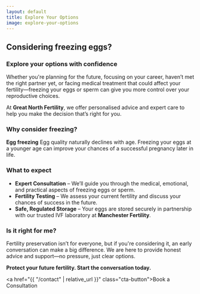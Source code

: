 ```yaml
---
layout: default
title: Explore Your Options
image: explore-your-options
---
```


## Considering freezing eggs?

### Explore your options with confidence

Whether you're planning for the future, focusing on your career, haven’t met the right partner yet, or facing medical treatment that could affect your fertility—freezing your eggs or sperm can give you more control over your reproductive choices.

At **Great North Fertility**, we offer personalised advice and expert care to help you make the decision that’s right for you.

### Why consider freezing?

**Egg freezing**
Egg quality naturally declines with age. Freezing your eggs at a younger age can improve your chances of a successful pregnancy later in life.

### What to expect

* **Expert Consultation** – We’ll guide you through the medical, emotional, and practical aspects of freezing eggs or sperm.
* **Fertility Testing** – We assess your current fertility and discuss your chances of success in the future.
* **Safe, Regulated Storage** – Your eggs are stored securely in partnership with our trusted IVF laboratory at **Manchester Fertility**.

### Is it right for me?

Fertility preservation isn’t for everyone, but if you're considering it, an early conversation can make a big difference. We are here to provide honest advice and support—no pressure, just clear options.

**Protect your future fertility. Start the conversation today.**

<a href="{{ "/contact" | relative_url }}" class="cta-button">Book a Consultation</a>
